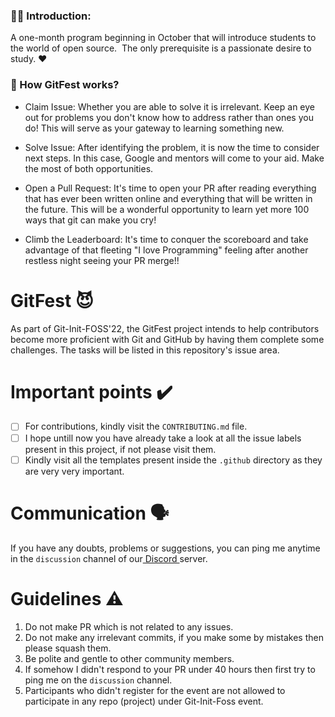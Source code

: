 ### 🙋‍♀️ Introduction:
A one-month program beginning in October that will introduce students to the world of open source.  The only prerequisite is a passionate desire to study. ❤️


### 🤔 How GitFest works?
- Claim Issue: Whether you are able to solve it is irrelevant. Keep an eye out for problems you don't know how to address rather than ones you do! This will serve as your gateway to learning something new.

- Solve Issue: After identifying the problem, it is now the time to consider next steps. In this case, Google and mentors will come to your aid. Make the most of both opportunities.

- Open a Pull Request: It's time to open your PR after reading everything that has ever been written online and everything that will be written in the future. This will be a wonderful opportunity to learn yet more 100 ways that git can make you cry!

- Climb the Leaderboard: It's time to conquer the scoreboard and take advantage of that fleeting "I love Programming" feeling after another restless night seeing your PR merge!!

# GitFest 😈
As part of Git-Init-FOSS'22, the GitFest project intends to help contributors become more proficient with Git and GitHub by having them complete some challenges.
The tasks will be listed in this repository's issue area.

# Important points ✔️
- [ ] For contributions, kindly visit the `CONTRIBUTING.md` file.
- [ ] I hope untill now you have already take a look at all the issue labels present in this project, if not please visit them.
- [ ] Kindly visit all the templates present inside the `.github` directory as they are very very important.

# Communication 🗣️
  If you have any doubts, problems or suggestions, you can ping me anytime in the `discussion` channel of our<a href = "https://discord.gg/pR8cGUuX"> Discord </a> server.

# Guidelines ⚠️
1. Do not make PR which is not related to any issues.
2. Do not make any irrelevant commits, if you make some by mistakes then please squash them.
3. Be polite and gentle to other community members.
4. If somehow I didn't respond to your PR under 40 hours then first try to ping me on the `discussion` channel.
5. Participants who didn't register for the event are not allowed to participate in any repo (project) under Git-Init-Foss event.
